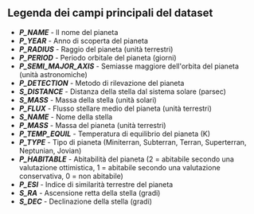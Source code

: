 ## Legenda dei campi principali del dataset

-   **_P_NAME_** - Il nome del pianeta
-   **_P_YEAR_** - Anno di scoperta del pianeta
-   **_P_RADIUS_** - Raggio del pianeta (unità terrestri)
-   **_P_PERIOD_** - Periodo orbitale del pianeta (giorni)
-   **_P_SEMI_MAJOR_AXIS_** - Semiasse maggiore dell'orbita del pianeta (unità astronomiche)
-   **_P_DETECTION_** - Metodo di rilevazione del pianeta
-   **_S_DISTANCE_** - Distanza della stella dal sistema solare (parsec)
-   **_S_MASS_** - Massa della stella (unità solari)
-   **_P_FLUX_** - Flusso stellare medio del pianeta (unità terrestri)
-   **_S_NAME_** - Nome della stella
-   **_P_MASS_** - Massa del pianeta (unità terrestri)
-   **_P_TEMP_EQUIL_** - Temperatura di equilibrio del pianeta (K)
-   **_P_TYPE_** - Tipo di pianeta (Miniterran, Subterran, Terran, Superterran, Neptunian, Jovian)
-   **_P_HABITABLE_** - Abitabilità del pianeta (2 = abitabile secondo una valutazione ottimistica, 1 = abitabile secondo una valutazione conservativa, 0 = non abitabile)
-   **_P_ESI_** - Indice di similarità terrestre del pianeta
-   **_S_RA_** - Ascensione retta della stella (gradi)
-   **_S_DEC_** - Declinazione della stella (gradi)